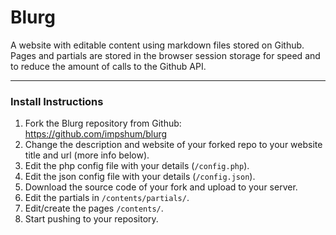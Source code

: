 # Blurg

A website with editable content using markdown files stored on Github. Pages and partials are stored in the browser session storage for speed and to reduce the amount of calls to the Github API.

* * *

### Install Instructions

1.  Fork the Blurg repository from Github: <https://github.com/impshum/blurg>
2.  Change the description and website of your forked repo to your website title and url (more info below).
3.  Edit the php config file with your details (`/config.php`).
4.  Edit the json config file with your details (`/config.json`).
5.  Download the source code of your fork and upload to your server.
6.  Edit the partials in `/contents/partials/`.
7.  Edit/create the pages `/contents/`.
8.  Start pushing to your repository.
